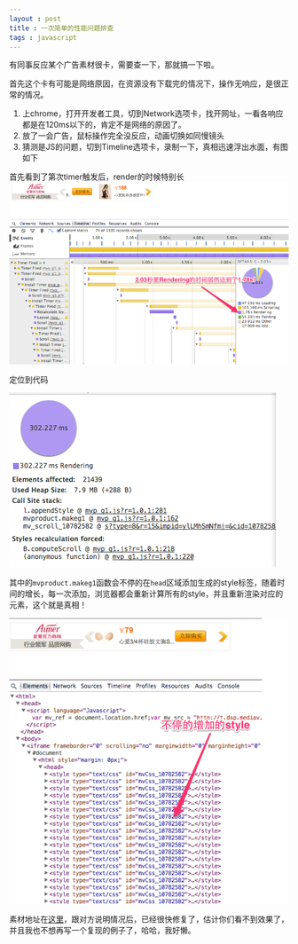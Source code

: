 ```yaml
---
layout : post 
title : 一次简单的性能问题排查
tags : javascript
---
```


有同事反应某个广告素材很卡，需要查一下，那就搞一下啦。

首先这个卡有可能是网络原因，在资源没有下载完的情况下，操作无响应，是很正常的情况。

1. 上chrome，打开开发者工具，切到Network选项卡，找开网址，一看各响应都是在120ms以下的，肯定不是网络的原因了。
2. 放了一会广告，鼠标操作完全没反应，动画切换如同慢镜头 
3. 猜测是JS的问题，切到Timeline选项卡，录制一下，真相迅速浮出水面，有图如下

首先看到了第次timer触发后，render的时候特别长
![](/images/slowad1.png)

定位到代码

![](/images/slowad3.png)

其中的`mvproduct.makeg1`函数会不停的在`head`区域添加生成的style标签，随着时间的增长，每一次添加，浏览器都会重新计算所有的style，并且重新渲染对应的元素，这个就是真相！

![](/images/slowad2.png)


素材地址在[这里](http://jser.me/demos/slowad.html)，跟对方说明情况后，已经很快修复了，估计你们看不到效果了，并且我也不想再写一个复现的例子了，哈哈，我好懒。
